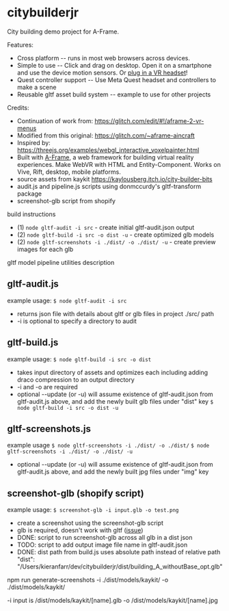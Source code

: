 # citybuilderjr

City building demo project for A-Frame.

Features:
* Cross platform -- runs in most web browsers across devices.
* Simple to use -- Click and drag on desktop. Open it on a smartphone and use the device motion sensors. Or [plug in a VR headset](https://immersiveweb.dev/)!
* Quest controller support -- Use Meta Quest headset and controllers to make a scene
* Reusable gltf asset build system -- example to use for other projects

Credits:
* Continuation of work from: https://glitch.com/edit/#!/aframe-2-vr-menus
* Modified from this original: https://glitch.com/~aframe-aincraft
* Inspired by: https://threejs.org/examples/webgl_interactive_voxelpainter.html
* Built with [A-Frame](https://aframe.io), a web framework for building virtual reality experiences. Make WebVR with HTML and Entity-Component. Works on Vive, Rift, desktop, mobile platforms.
* source assets from kaykit https://kaylousberg.itch.io/city-builder-bits
* audit.js and pipeline.js scripts using donmccurdy's gltf-transform package
* screenshot-glb script from shopify

build instructions
* (1) `node gltf-audit -i src` - create initial gltf-audit.json output
* (2) `node gltf-build -i src -o dist -u` - create optimized glb models
* (2) `node gltf-screenshots -i ./dist/ -o ./dist/ -u` - create preview images for each glb

gltf model pipeline utilities description

## gltf-audit.js
example usage:
`$ node gltf-audit -i src`
* returns json file with details about gltf or glb files in project ./src/ path
* -i is optional to specify a directory to audit

## gltf-build.js
example usage:
`$ node gltf-build -i src -o dist`
* takes input directory of assets and optimizes each including adding draco compression to an output directory
* -i and -o are required
* optional --update (or -u) will assume existence of gltf-audit.json from gltf-audit.js above, and add the newly built glb files under "dist" key
`$ node gltf-build -i src -o dist -u`

## gltf-screenshots.js
example usage
`$ node gltf-screenshots -i ./dist/ -o ./dist/`
`$ node gltf-screenshots -i ./dist/ -o ./dist/ -u`
* optional --update (or -u) will assume existence of gltf-audit.json from gltf-audit.js above, and add the newly built jpg files under "img" key

## screenshot-glb (shopify script)
example usage:
`$ screenshot-glb -i input.glb -o test.png`
* create a screenshot using the screenshot-glb script
* glb is required, doesn't work with gltf ([issue](https://github.com/Shopify/screenshot-glb/issues/98))
* DONE: script to run screenshot-glb across all glb in a dist json
* TODO: script to add output image file name in gltf-audit.json
* DONE: dist path from build.js uses absolute path instead of relative path    "dist": "/Users/kieranfarr/dev/citybuilderjr/dist/building_A_withoutBase_opt.glb"


npm run generate-screenshots -i ./dist/models/kaykit/ -o ./dist/models/kaykit/

-i input is /dist/models/kaykit/[name].glb
-o /dist/models/kaykit/[name].jpg
